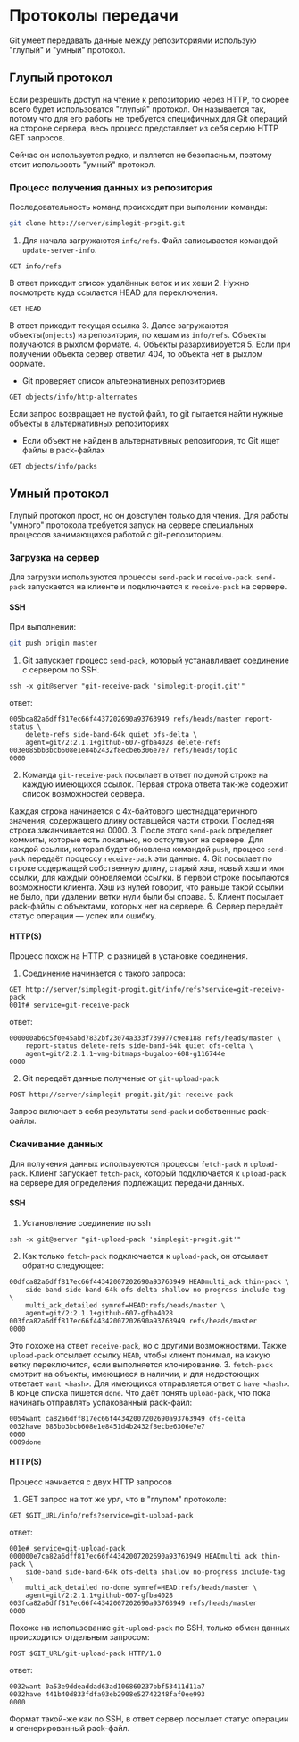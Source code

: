 # Протоколы передачи

Git умеет передавать данные между репозиториями использую "глупый" и "умный" протокол.

## Глупый протокол

Если резрешить доступ на чтение к репозиторию через HTTP, то скорее всего будет использоватся "глупый" протокол. Он называется так, потому что для его работы не требуется специфичных для Git операций на стороне сервера, весь процесс представляет из себя серию HTTP GET запросов.

Сейчас он используется редко, и является не безопасным, поэтому стоит использовть "умный" протокол.

### Процесс получения данных из репозитория

Последовательность команд происходит при выполении команды:
```bash
git clone http://server/simplegit-progit.git
```

1. Для начала загружаются `info/refs`. Файл записывается командой `update-server-info`.
```
GET info/refs
```
В ответ приходит список удалённых веток и их хеши
2. Нужно посмотреть куда ссылается HEAD для переключения.
```
GET HEAD
```
В ответ приходит текущая ссылка
3. Далее загружаются объекты(`onjects`) из репозитория, по хешам из `info/refs`. Объекты получаются в рыхлом формате.
4. Объекты разархивируется
5. Если при получении объекта сервер ответил 404, то объекта нет в рыхлом формате. 
* Git проверяет список альтернативных репозиториев
```
GET objects/info/http-alternates
```
Если запрос возвращает не пустой файл, то git пытается найти нужные объекты в альтернативных репозиториях
* Если объект не найден в альтернативных репозитория, то Git ищет файлы в pack-файлах
```
GET objects/info/packs
```

## Умный протокол

Глупый протокол прост, но он довступен только для чтения. Для работы "умного" протокола требуется запуск на сервере специальных процессов занимающихся работой с git-репозиторием.

### Загрузка на сервер

Для загрузки используются процессы `send-pack` и `receive-pack`. `send-pack` запускается на клиенте и подключается к `receive-pack` на сервере.

#### SSH

При выполнении:
```bash
git push origin master
```
1. Git запускает процесс `send-pack`, который устанавливает соединение с сервером по SSH. 
```
ssh -x git@server "git-receive-pack 'simplegit-progit.git'"
```
ответ:
```
005bca82a6dff817ec66f4437202690a93763949 refs/heads/master report-status \
	delete-refs side-band-64k quiet ofs-delta \
	agent=git/2:2.1.1+github-607-gfba4028 delete-refs
003e085bb3bcb608e1e84b2432f8ecbe6306e7e7 refs/heads/topic
0000
```
2. Команда `git-receive-pack` посылает в ответ по доной строке на каждую имеющихся ссылок. Первая строка ответа так-же содержит список возможностей сервера.

Каждая строка начинается с 4х-байтового шестнадцатеричного значения, содержащего длину оставщейся части строки. 
Последняя строка заканчивается на 0000.
3. После этого `send-pack` определяет коммиты, которые есть локально, но остсутвуют на сервере. Для каждой ссылки, которая будет обновлена командой `push`, процесс `send-pack` передаёт процессу `receive-pack` эти данные. 
4. Git посылает по строке содержащей собственную длину, старый хэш, новый хэш и имя ссылки, для каждый обновляемой ссылки.
В первой строке посылаются возможности клиента.
Хэш из нулей говорит, что раньше такой ссылки не было, при удалении ветки нули были бы справа.
5. Клиент посылает pack-файлы с объектами, которых нет на сервере.
6. Сервер передаёт статус операции — успех или ошибку.

#### HTTP(S)

Процесс похож на HTTP, с разницей в установке соединения.

1. Соединение начинается с такого запроса:
```
GET http://server/simplegit-progit.git/info/refs?service=git-receive-pack
001f# service=git-receive-pack
```
ответ:
```
000000ab6c5f0e45abd7832bf23074a333f739977c9e8188 refs/heads/master \
	report-status delete-refs side-band-64k quiet ofs-delta \
	agent=git/2:2.1.1~vmg-bitmaps-bugaloo-608-g116744e
0000
```
2. Git передаёт данные полученые от `git-upload-pack`
```
POST http://server/simplegit-progit.git/git-receive-pack
```
Запрос включает в себя результаты `send-pack` и собственные pack-файлы. 

### Скачивание данных

Для получения данных используеются процессы `fetch-pack` и `upload-pack`. Клиент запускает `fetch-pack`, который подключается к `upload-pack` на сервере для определения подлежащих передачи данных.

#### SSH

1. Установление соединение по ssh
```
ssh -x git@server "git-upload-pack 'simplegit-progit.git'"
```
2. Как только `fetch-pack` подключается к `upload-pack`, он отсылает обратно следующее:
```
00dfca82a6dff817ec66f44342007202690a93763949 HEADmulti_ack thin-pack \
	side-band side-band-64k ofs-delta shallow no-progress include-tag \
	multi_ack_detailed symref=HEAD:refs/heads/master \
	agent=git/2:2.1.1+github-607-gfba4028
003fca82a6dff817ec66f44342007202690a93763949 refs/heads/master
0000
```
Это похоже на ответ `receive-pack`, но с другими возможностями. Также `upload-pack` отсылает ссылку `HEAD`, чтобы клиент понимал, на какую ветку переключится, если выполняется клонирование.
3. `fetch-pack` смотрит на объекты, имеющиеся в наличии, и для недостоющих ответает `want <hash>`. Для имеющихся отправляется ответ с `have <hash>`. В конце списка пишется `done`. Что даёт понять `upload-pack`, что пока начинать отправлять успакованный pack-файл:
```
0054want ca82a6dff817ec66f44342007202690a93763949 ofs-delta
0032have 085bb3bcb608e1e8451d4b2432f8ecbe6306e7e7
0000
0009done
```

#### HTTP(S)

Процесс начиается с двух HTTP запросов
1. GET запрос на тот же урл, что в "глупом" протоколе:
```
GET $GIT_URL/info/refs?service=git-upload-pack
```
ответ:
```
001e# service=git-upload-pack
000000e7ca82a6dff817ec66f44342007202690a93763949 HEADmulti_ack thin-pack \
	side-band side-band-64k ofs-delta shallow no-progress include-tag \
	multi_ack_detailed no-done symref=HEAD:refs/heads/master \
	agent=git/2:2.1.1+github-607-gfba4028
003fca82a6dff817ec66f44342007202690a93763949 refs/heads/master
0000
```
Похоже на использование `git-upload-pack` по SSH, только обмен данных происходится отдельным запросом:
```
POST $GIT_URL/git-upload-pack HTTP/1.0
```
ответ:
```
0032want 0a53e9ddeaddad63ad106860237bbf53411d11a7
0032have 441b40d833fdfa93eb2908e52742248faf0ee993
0000
```
Формат такой-же как по SSH, в ответ сервер посылает статус операции и сгенерированный pack-файл.

